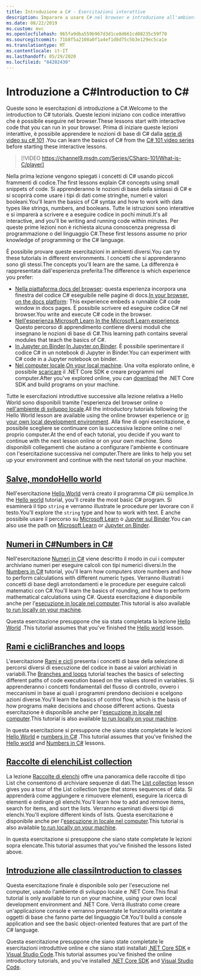 ```yaml
---
title: Introduzione a C# - Esercitazioni interattive
description: Imparare a usare C# nel browser e introduzione all'ambiente di sviluppo
ms.date: 08/22/2019
ms.custom: mvc
ms.openlocfilehash: 965fa9dba559b967d3d1ce8d661cd08235c59f70
ms.sourcegitcommit: 71b8f5a2108a0f1a4ef1d8d75c5b3e129ec5ca1e
ms.translationtype: MT
ms.contentlocale: it-IT
ms.lasthandoff: 05/29/2020
ms.locfileid: "84202430"
---
```

# <a name="introduction-to-c"></a><span data-ttu-id="8b7d1-103">Introduzione a C\#</span><span class="sxs-lookup"><span data-stu-id="8b7d1-103">Introduction to C\#</span></span>

<span data-ttu-id="8b7d1-104">Queste sono le esercitazioni di introduzione a C#.</span><span class="sxs-lookup"><span data-stu-id="8b7d1-104">Welcome to the introduction to C# tutorials.</span></span> <span data-ttu-id="8b7d1-105">Queste lezioni iniziano con codice interattivo che è possibile eseguire nel browser.</span><span class="sxs-lookup"><span data-stu-id="8b7d1-105">These lessons start with interactive code that you can run in your browser.</span></span> <span data-ttu-id="8b7d1-106">Prima di iniziare queste lezioni interattive, è possibile apprendere le nozioni di base di C# dalla [serie di video su c# 101](https://aka.ms/dotnet3-csharp) .</span><span class="sxs-lookup"><span data-stu-id="8b7d1-106">You can learn the basics of C# from the [C# 101 video series](https://aka.ms/dotnet3-csharp) before starting these interactive lessons.</span></span>

<!--markdownlint-disable MD034 -->
> [!VIDEO https://channel9.msdn.com/Series/CSharp-101/What-is-C/player]

<span data-ttu-id="8b7d1-107">Nella prima lezione vengono spiegati i concetti di C# usando piccoli frammenti di codice.</span><span class="sxs-lookup"><span data-stu-id="8b7d1-107">The first lessons explain C# concepts using small snippets of code.</span></span> <span data-ttu-id="8b7d1-108">Si apprenderanno le nozioni di base della sintassi di C# e si scoprirà come usare i tipi di dati come stringhe, numeri e valori booleani.</span><span class="sxs-lookup"><span data-stu-id="8b7d1-108">You'll learn the basics of C# syntax and how to work with data types like strings, numbers, and booleans.</span></span> <span data-ttu-id="8b7d1-109">Tutte le istruzioni sono interattive e si imparerà a scrivere e a eseguire codice in pochi minuti.</span><span class="sxs-lookup"><span data-stu-id="8b7d1-109">It's all interactive, and you'll be writing and running code within minutes.</span></span> <span data-ttu-id="8b7d1-110">Per queste prime lezioni non è richiesta alcuna conoscenza pregressa di programmazione o del linguaggio C#.</span><span class="sxs-lookup"><span data-stu-id="8b7d1-110">These first lessons assume no prior knowledge of programming or the C# language.</span></span>

<span data-ttu-id="8b7d1-111">È possibile provare queste esercitazioni in ambienti diversi.</span><span class="sxs-lookup"><span data-stu-id="8b7d1-111">You can try these tutorials in different environments.</span></span> <span data-ttu-id="8b7d1-112">I concetti che si apprenderanno sono gli stessi.</span><span class="sxs-lookup"><span data-stu-id="8b7d1-112">The concepts you'll learn are the same.</span></span> <span data-ttu-id="8b7d1-113">La differenza è rappresentata dall'esperienza preferita:</span><span class="sxs-lookup"><span data-stu-id="8b7d1-113">The difference is which experience you prefer:</span></span>

- <span data-ttu-id="8b7d1-114">[Nella piattaforma docs del browser](hello-world.yml): questa esperienza incorpora una finestra del codice C# eseguibile nelle pagine di docs.</span><span class="sxs-lookup"><span data-stu-id="8b7d1-114">[In your browser, on the docs platform](hello-world.yml): This experience embeds a runnable C# code window in docs pages.</span></span> <span data-ttu-id="8b7d1-115">È possibile scrivere ed eseguire codice C# nel browser.</span><span class="sxs-lookup"><span data-stu-id="8b7d1-115">You write and execute C# code in the browser.</span></span>
- <span data-ttu-id="8b7d1-116">[Nell'esperienza Microsoft Learn](https://docs.microsoft.com/learn/paths/csharp-first-steps/).</span><span class="sxs-lookup"><span data-stu-id="8b7d1-116">[In the Microsoft Learn experience](https://docs.microsoft.com/learn/paths/csharp-first-steps/).</span></span> <span data-ttu-id="8b7d1-117">Questo percorso di apprendimento contiene diversi moduli che insegnano le nozioni di base di C#.</span><span class="sxs-lookup"><span data-stu-id="8b7d1-117">This learning path contains several modules that teach the basics of C#.</span></span>
- <span data-ttu-id="8b7d1-118">[In Jupyter on Binder](https://mybinder.org/v2/gh/dotnet/try-samples/master?filepath=hello-csharp%2Fhello-world.ipynb).</span><span class="sxs-lookup"><span data-stu-id="8b7d1-118">[In Jupyter on Binder](https://mybinder.org/v2/gh/dotnet/try-samples/master?filepath=hello-csharp%2Fhello-world.ipynb).</span></span> <span data-ttu-id="8b7d1-119">È possibile sperimentare il codice C# in un notebook di Jupyter in Binder.</span><span class="sxs-lookup"><span data-stu-id="8b7d1-119">You can experiment with C# code in a Jupyter notebook on binder.</span></span>
- <span data-ttu-id="8b7d1-120">[Nel computer locale](numbers-in-csharp-local.md).</span><span class="sxs-lookup"><span data-stu-id="8b7d1-120">[On your local machine](numbers-in-csharp-local.md).</span></span> <span data-ttu-id="8b7d1-121">Una volta esplorato online, è possibile [scaricare](https://dotnet.microsoft.com/download) il .NET Core SDK e creare programmi nel computer.</span><span class="sxs-lookup"><span data-stu-id="8b7d1-121">After you've explored online, you can [download](https://dotnet.microsoft.com/download) the .NET Core SDK and build programs on your machine.</span></span>

<span data-ttu-id="8b7d1-122">Tutte le esercitazioni introduttive successive alla lezione relativa a Hello World sono disponibili tramite l'esperienza del browser online o [nell'ambiente di sviluppo locale](local-environment.md).</span><span class="sxs-lookup"><span data-stu-id="8b7d1-122">All the introductory tutorials following the Hello World lesson are available using the online browser experience or [in your own local development environment](local-environment.md).</span></span> <span data-ttu-id="8b7d1-123">Alla fine di ogni esercitazione, è possibile scegliere se continuare con la successiva lezione online o nel proprio computer.</span><span class="sxs-lookup"><span data-stu-id="8b7d1-123">At the end of each tutorial, you decide if you want to continue with the next lesson online or on your own machine.</span></span> <span data-ttu-id="8b7d1-124">Sono disponibili collegamenti che aiutano a configurare l'ambiente e continuare con l'esercitazione successiva nel computer.</span><span class="sxs-lookup"><span data-stu-id="8b7d1-124">There are links to help you set up your environment and continue with the next tutorial on your machine.</span></span>

## <a name="hello-world"></a>[<span data-ttu-id="8b7d1-125">Salve, mondo</span><span class="sxs-lookup"><span data-stu-id="8b7d1-125">Hello world</span></span>](hello-world.yml)

<span data-ttu-id="8b7d1-126">Nell'esercitazione [Hello World](hello-world.yml) verrà creato il programma C# più semplice.</span><span class="sxs-lookup"><span data-stu-id="8b7d1-126">In the [Hello world](hello-world.yml) tutorial, you'll create the most basic C# program.</span></span> <span data-ttu-id="8b7d1-127">Si esaminerà il tipo `string` e verranno illustrate le procedure per lavorare con il testo.</span><span class="sxs-lookup"><span data-stu-id="8b7d1-127">You'll explore the `string` type and how to work with text.</span></span> <span data-ttu-id="8b7d1-128">È anche possibile usare il percorso su [Microsoft Learn](https://docs.microsoft.com/learn/paths/csharp-first-steps/) o [Jupyter sul Binder](https://mybinder.org/v2/gh/dotnet/try-samples/master?filepath=hello-csharp%2Fhello-world.ipynb).</span><span class="sxs-lookup"><span data-stu-id="8b7d1-128">You can also use the path on [Microsoft Learn](https://docs.microsoft.com/learn/paths/csharp-first-steps/) or [Jupyter on Binder](https://mybinder.org/v2/gh/dotnet/try-samples/master?filepath=hello-csharp%2Fhello-world.ipynb).</span></span>

## <a name="numbers-in-c"></a>[<span data-ttu-id="8b7d1-129">Numeri in C#</span><span class="sxs-lookup"><span data-stu-id="8b7d1-129">Numbers in C#</span></span>](numbers-in-csharp.yml)

<span data-ttu-id="8b7d1-130">Nell'esercitazione [Numeri in C#](numbers-in-csharp.yml) viene descritto il modo in cui i computer archiviano numeri per eseguire calcoli con tipi numerici diversi.</span><span class="sxs-lookup"><span data-stu-id="8b7d1-130">In the [Numbers in C#](numbers-in-csharp.yml) tutorial, you'll learn how computers store numbers and how to perform calculations with different numeric types.</span></span> <span data-ttu-id="8b7d1-131">Verranno illustrati i concetti di base degli arrotondamenti e le procedure per eseguire calcoli matematici con C#.</span><span class="sxs-lookup"><span data-stu-id="8b7d1-131">You'll learn the basics of rounding, and how to perform mathematical calculations using C#.</span></span> <span data-ttu-id="8b7d1-132">Questa esercitazione è disponibile anche per l'[esecuzione in locale nel computer](numbers-in-csharp-local.md).</span><span class="sxs-lookup"><span data-stu-id="8b7d1-132">This tutorial is also available [to run locally on your machine](numbers-in-csharp-local.md).</span></span>

<span data-ttu-id="8b7d1-133">Questa esercitazione presuppone che sia stata completata la lezione [Hello World](hello-world.yml) .</span><span class="sxs-lookup"><span data-stu-id="8b7d1-133">This tutorial assumes that you've finished the [Hello world](hello-world.yml) lesson.</span></span>

## <a name="branches-and-loops"></a>[<span data-ttu-id="8b7d1-134">Rami e cicli</span><span class="sxs-lookup"><span data-stu-id="8b7d1-134">Branches and loops</span></span>](branches-and-loops.yml)

<span data-ttu-id="8b7d1-135">L'esercitazione [Rami e cicli](branches-and-loops.yml) presenta i concetti di base della selezione di percorsi diversi di esecuzione del codice in base ai valori archiviati in variabili.</span><span class="sxs-lookup"><span data-stu-id="8b7d1-135">The [Branches and loops](branches-and-loops.yml) tutorial teaches the basics of selecting different paths of code execution based on the values stored in variables.</span></span> <span data-ttu-id="8b7d1-136">Si apprenderanno i concetti fondamentali del flusso di controllo, ovvero i meccanismi in base ai quali i programmi prendono decisioni e scelgono azioni diverse.</span><span class="sxs-lookup"><span data-stu-id="8b7d1-136">You'll learn the basics of control flow, which is the basis of how programs make decisions and choose different actions.</span></span> <span data-ttu-id="8b7d1-137">Questa esercitazione è disponibile anche per l'[esecuzione in locale nel computer](branches-and-loops-local.md).</span><span class="sxs-lookup"><span data-stu-id="8b7d1-137">This tutorial is also available [to run locally on your machine](branches-and-loops-local.md).</span></span>

<span data-ttu-id="8b7d1-138">In questa esercitazione si presuppone che siano state completate le lezioni [Hello World](hello-world.yml) e [numbers in C#](numbers-in-csharp.yml) .</span><span class="sxs-lookup"><span data-stu-id="8b7d1-138">This tutorial assumes that you've finished the [Hello world](hello-world.yml) and [Numbers in C#](numbers-in-csharp.yml) lessons.</span></span>

## <a name="list-collection"></a>[<span data-ttu-id="8b7d1-139">Raccolte di elenchi</span><span class="sxs-lookup"><span data-stu-id="8b7d1-139">List collection</span></span>](list-collection.yml)

<span data-ttu-id="8b7d1-140">La lezione [Raccolte di elenchi](list-collection.yml) offre una panoramica delle raccolte di tipo List che consentono di archiviare sequenze di dati.</span><span class="sxs-lookup"><span data-stu-id="8b7d1-140">The [List collection](list-collection.yml) lesson gives you a tour of the List collection type that stores sequences of data.</span></span> <span data-ttu-id="8b7d1-141">Si apprenderà come aggiungere e rimuovere elementi, eseguire la ricerca di elementi e ordinare gli elenchi.</span><span class="sxs-lookup"><span data-stu-id="8b7d1-141">You'll learn how to add and remove items, search for items, and sort the lists.</span></span> <span data-ttu-id="8b7d1-142">Verranno esaminati diversi tipi di elenchi.</span><span class="sxs-lookup"><span data-stu-id="8b7d1-142">You'll explore different kinds of lists.</span></span> <span data-ttu-id="8b7d1-143">Questa esercitazione è disponibile anche per l'[esecuzione in locale nel computer](arrays-and-collections.md).</span><span class="sxs-lookup"><span data-stu-id="8b7d1-143">This tutorial is also available [to run locally on your machine](arrays-and-collections.md).</span></span>

<span data-ttu-id="8b7d1-144">In questa esercitazione si presuppone che siano state completate le lezioni sopra elencate.</span><span class="sxs-lookup"><span data-stu-id="8b7d1-144">This tutorial assumes that you've finished the lessons listed above.</span></span>

## <a name="introduction-to-classes"></a>[<span data-ttu-id="8b7d1-145">Introduzione alle classi</span><span class="sxs-lookup"><span data-stu-id="8b7d1-145">Introduction to classes</span></span>](introduction-to-classes.md)

<span data-ttu-id="8b7d1-146">Questa esercitazione finale è disponibile solo per l'esecuzione nel computer, usando l'ambiente di sviluppo locale e .NET Core.</span><span class="sxs-lookup"><span data-stu-id="8b7d1-146">This final tutorial is only available to run on your machine, using your own local development environment and .NET Core.</span></span>
<span data-ttu-id="8b7d1-147">Verrà illustrato come creare un'applicazione console e verranno presentate le funzionalità orientate a oggetti di base che fanno parte del linguaggio C#.</span><span class="sxs-lookup"><span data-stu-id="8b7d1-147">You'll build a console application and see the basic object-oriented features that are part of the C# language.</span></span>

<span data-ttu-id="8b7d1-148">Questa esercitazione presuppone che siano state completate le esercitazioni introduttive online e che siano stati installati [.NET Core SDK](https://dotnet.microsoft.com/download) e [Visual Studio Code](https://code.visualstudio.com/).</span><span class="sxs-lookup"><span data-stu-id="8b7d1-148">This tutorial assumes you've finished the online introductory tutorials, and you've installed [.NET Core SDK](https://dotnet.microsoft.com/download) and [Visual Studio Code](https://code.visualstudio.com/).</span></span>
